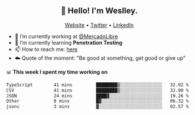 <h2 align="center">👋 Hello! I'm Weslley.</h2>
<p align="center">
  <a href="http://weslleyneri.com.br">Website</a> •
  <a href="https://twitter.com/Weslley_Neri">Twitter</a> •
  <a href="https://www.linkedin.com/in/weslley-neri-3658908b">LinkedIn</a>
</p>


- 🔭 I’m currently working at [@MercadoLibre](https://github.com/mercadolibre)
- 🌱 I’m currently learning **Penetration Testing**
- 📫 How to reach me: [here](mailto:weslley39@gmail.com)
- ☁️ Quote of the moment: "Be good at something, get good or give up"

📊 **This week I spent my time working on**
<!--START_SECTION:waka-->

```txt
TypeScript        41 mins         ████████▒░░░░░░░░░░░░░░░░   32.92 %
CSV               41 mins         ████████▒░░░░░░░░░░░░░░░░   32.90 %
JSON              24 mins         ████▓░░░░░░░░░░░░░░░░░░░░   19.26 %
Other             8 mins          █▓░░░░░░░░░░░░░░░░░░░░░░░   06.32 %
jsonc             3 mins          ▓░░░░░░░░░░░░░░░░░░░░░░░░   02.57 %
```

<!--END_SECTION:waka-->

<!-- Inspired by https://github.com/gruselhaus/gruselhaus -->